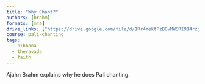 ```yaml
---
title: "Why Chant?"
authors: [brahm]
formats: [m4a]
drive_links: ["https://drive.google.com/file/d/1Rr4mektPzBGvMWSRI914rzjlwlWB7UHC/view?usp=drivesdk"]
course: pali-chanting
tags:
  - nibbana
  - theravada
  - faith
---
```


Ajahn Brahm explains why he does Pali chanting.
